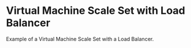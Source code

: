 # Virtual Machine Scale Set with Load Balancer

Example of a Virtual Machine Scale Set with a Load Balancer.
